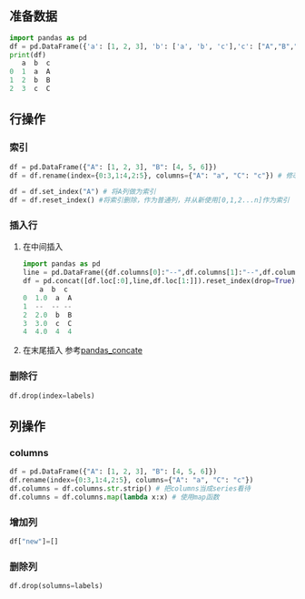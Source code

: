 
## 准备数据

```python
import pandas as pd
df = pd.DataFrame({'a': [1, 2, 3], 'b': ['a', 'b', 'c'],'c': ["A","B","C"]})
print(df)
   a  b  c
0  1  a  A
1  2  b  B
2  3  c  C
```


## 行操作

### 索引

```python
df = pd.DataFrame({"A": [1, 2, 3], "B": [4, 5, 6]})
df = df.rename(index={0:3,1:4,2:5}, columns={"A": "a", "C": "c"}) # 修改索引名

df = df.set_index("A") # 将A列做为索引
df = df.reset_index() #将索引删除，作为普通列，并从新使用[0,1,2...n]作为索引 
```

### 插入行

1. 在中间插入

    ```python
    import pandas as pd
    line = pd.DataFrame({df.columns[0]:"--",df.columns[1]:"--",df.columns[2]:"--"},index=[1])
    df = pd.concat([df.loc[:0],line,df.loc[1:]]).reset_index(drop=True)#df.loc[:0]这里不能写成df.loc[0]，因为df.loc[0]返回的是series
        a  b  c
    0  1.0  a  A
    1  --  -- --
    2  2.0  b  B
    3  3.0  c  C
    4  4.0  4  4
    ```

2. 在末尾插入
参考[pandas_concate](/pandas_concate/)


### 删除行

```python
df.drop(index=labels)
```


## 列操作
### columns
```python
df = pd.DataFrame({"A": [1, 2, 3], "B": [4, 5, 6]})
df.rename(index={0:3,1:4,2:5}, columns={"A": "a", "C": "c"})
df.columns = df.columns.str.strip() # 把columns当成series看待
df.columns = df.columns.map(lambda x:x) # 使用map函数
```



### 增加列

```python
df["new"]=[]
```

### 删除列

```python
df.drop(solumns=labels)
```